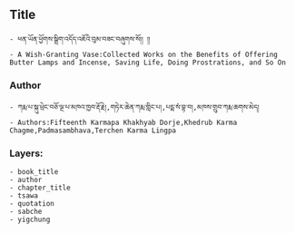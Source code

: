 ## Title
	- ཕན་ཡོན་ཕྱོགས་སྒྲིག་འདོད་འཇོའི་བུམ་བཟང་བཞུགས་སོ།། །།
	- A Wish-Granting Vase:Collected Works on the Benefits of Offering Butter Lamps and Incense, Saving Life, Doing Prostrations, and So On

### Author
	- ཀརྨ་པ་སྐུ་ཕྲེང་བཅོ་ལྔ་པ་མཁའ་ཁྱབ་རྡོ་རྗེ།,གཏེར་ཆེན་ཀརྨ་གླིང་པ།,པདྨ་སཾ་བྷ་བ།,མཁས་གྲུབ་ཀརྨ་ཆགས་མེད།
	- Authors:Fifteenth Karmapa Khakhyab Dorje,Khedrub Karma Chagme,Padmasambhava,Terchen Karma Lingpa

### Layers:
	- book_title
	- author
	- chapter_title
	- tsawa
	- quotation
	- sabche
	- yigchung
